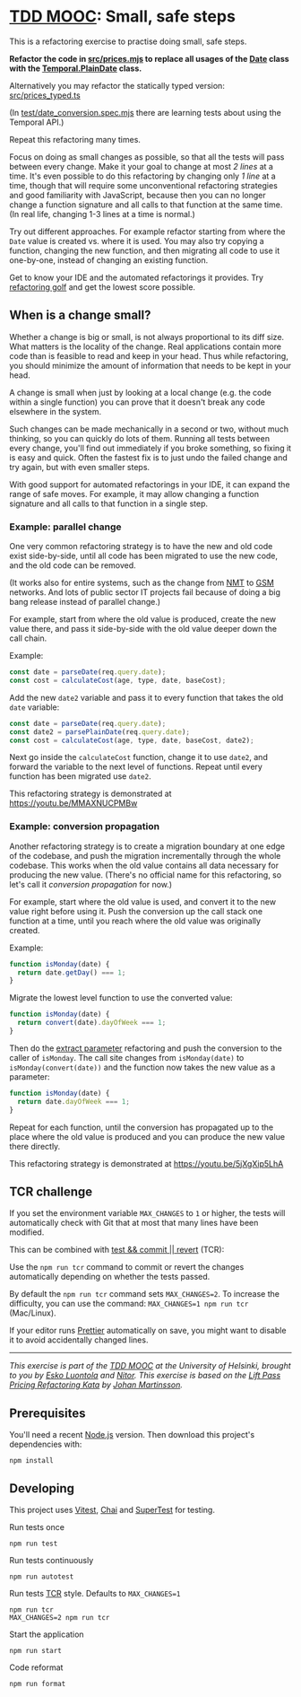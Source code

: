 # [TDD MOOC](https://tdd.mooc.fi): Small, safe steps

This is a refactoring exercise to practise doing small, safe steps.

**Refactor the code in [src/prices.mjs](src/prices.mjs) to replace all usages of
the [Date](https://developer.mozilla.org/en-US/docs/Web/JavaScript/Reference/Global_Objects/Date) class with
the [Temporal.PlainDate](https://tc39.es/proposal-temporal/docs/plaindate.html) class.**

Alternatively you may refactor the statically typed version: [src/prices_typed.ts](src/prices_typed.ts)

(In [test/date_conversion.spec.mjs](test/date_conversion.spec.mjs) there are learning tests about using the Temporal
API.)

Repeat this refactoring many times.

Focus on doing as small changes as possible, so that all the tests will pass between every change. Make it your goal to
change at most _2 lines_ at a time. It's even possible to do this refactoring by changing only _1 line_ at a time,
though that will require some unconventional refactoring strategies and good familiarity with JavaScript, because then
you can no longer change a function signature and all calls to that function at the same time. (In real life, changing
1-3 lines at a time is normal.)

Try out different approaches. For example refactor starting from where the `Date` value is created vs. where it is used.
You may also try copying a function, changing the new function, and then migrating all code to use it one-by-one,
instead of changing an existing function.

Get to know your IDE and the automated refactorings it provides.
Try [refactoring golf](https://github.com/daviddenton/refactoring-golf#readme) and get the lowest score possible.

## When is a change small?

Whether a change is big or small, is not always proportional to its diff size. What matters is the locality of the
change. Real applications contain more code than is feasible to read and keep in your head. Thus while refactoring, you
should minimize the amount of information that needs to be kept in your head.

A change is small when just by looking at a local change (e.g. the code within a single function) you can prove that it
doesn't break any code elsewhere in the system.

Such changes can be made mechanically in a second or two, without much thinking, so you can quickly do lots of them.
Running all tests between every change, you'll find out immediately if you broke something, so fixing it is easy and
quick. Often the fastest fix is to just undo the failed change and try again, but with even smaller steps.

With good support for automated refactorings in your IDE, it can expand the range of safe moves. For example, it may
allow changing a function signature and all calls to that function in a single step.

### Example: parallel change

One very common refactoring strategy is to have the new and old code exist side-by-side, until all code has been
migrated to use the new code, and the old code can be removed.

(It works also for entire systems, such as the change from [NMT](https://en.wikipedia.org/wiki/Nordic_Mobile_Telephone)
to [GSM](https://en.wikipedia.org/wiki/GSM) networks. And lots of public sector IT projects fail because of doing a big
bang release instead of parallel change.)

For example, start from where the old value is produced, create the new value there, and pass it side-by-side with the
old value deeper down the call chain.

Example:

```js
const date = parseDate(req.query.date);
const cost = calculateCost(age, type, date, baseCost);
```

Add the new `date2` variable and pass it to every function that takes the old `date` variable:

```js
const date = parseDate(req.query.date);
const date2 = parsePlainDate(req.query.date);
const cost = calculateCost(age, type, date, baseCost, date2);
```

Next go inside the `calculateCost` function, change it to use `date2`, and forward the variable to the next level of
functions. Repeat until every function has been migrated use `date2`.

This refactoring strategy is demonstrated at https://youtu.be/MMAXNUCPMBw

### Example: conversion propagation

Another refactoring strategy is to create a migration boundary at one edge of the codebase, and push the migration
incrementally through the whole codebase. This works when the old value contains all data necessary for producing the
new value. (There's no official name for this refactoring, so let's call it _conversion propagation_ for now.)

For example, start where the old value is used, and convert it to the new value right before using it. Push the
conversion up the call stack one function at a time, until you reach where the old value was originally created.

Example:

```js
function isMonday(date) {
  return date.getDay() === 1;
}
```

Migrate the lowest level function to use the converted value:

```js
function isMonday(date) {
  return convert(date).dayOfWeek === 1;
}
```

Then do the [extract parameter](https://www.jetbrains.com/help/idea/extract-parameter.html) refactoring and push the
conversion to the caller of `isMonday`. The call site changes from `isMonday(date)` to `isMonday(convert(date))` and the
function now takes the new value as a parameter:

```js
function isMonday(date) {
  return date.dayOfWeek === 1;
}
```

Repeat for each function, until the conversion has propagated up to the place where the old value is produced and you
can produce the new value there directly.

This refactoring strategy is demonstrated at https://youtu.be/5jXgXip5LhA

## TCR challenge

If you set the environment variable `MAX_CHANGES` to `1` or higher, the tests will automatically check with Git that at
most that many lines have been modified.

This can be combined with
[test && commit || revert](https://medium.com/@kentbeck_7670/test-commit-revert-870bbd756864) (TCR):

Use the `npm run tcr` command to commit or revert the changes automatically depending on whether the tests passed.

By default the `npm run tcr` command sets `MAX_CHANGES=2`. To increase the difficulty, you can use the
command: `MAX_CHANGES=1 npm run tcr` (Mac/Linux).

If your editor runs [Prettier](https://prettier.io/) automatically on save, you might want to disable it to avoid
accidentally changed lines.

---

_This exercise is part of the [TDD MOOC](https://tdd.mooc.fi) at the University of Helsinki, brought to you
by [Esko Luontola](https://twitter.com/EskoLuontola) and [Nitor](https://nitor.com/). This exercise is based on
the [Lift Pass Pricing Refactoring Kata](https://github.com/martinsson/Refactoring-Kata-Lift-Pass-Pricing)
by [Johan Martinsson](https://twitter.com/johan_alps)._

## Prerequisites

You'll need a recent [Node.js](https://nodejs.org/) version. Then download this project's dependencies with:

    npm install

## Developing

This project uses [Vitest](https://vitest.dev/), [Chai](https://www.chaijs.com/)
and [SuperTest](https://github.com/visionmedia/supertest) for testing.

Run tests once

    npm run test

Run tests continuously

    npm run autotest

Run tests [TCR](https://medium.com/@kentbeck_7670/test-commit-revert-870bbd756864) style. Defaults to `MAX_CHANGES=1`

    npm run tcr
    MAX_CHANGES=2 npm run tcr

Start the application

    npm run start

Code reformat

    npm run format
